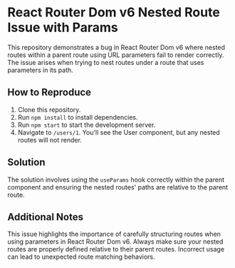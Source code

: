 # React Router Dom v6 Nested Route Issue with Params

This repository demonstrates a bug in React Router Dom v6 where nested routes within a parent route using URL parameters fail to render correctly.  The issue arises when trying to nest routes under a route that uses parameters in its path. 

## How to Reproduce

1. Clone this repository.
2. Run `npm install` to install dependencies.
3. Run `npm start` to start the development server.
4. Navigate to `/users/1`. You'll see the User component, but any nested routes will not render.

## Solution

The solution involves using the `useParams` hook correctly within the parent component and ensuring the nested routes' paths are relative to the parent route.

## Additional Notes

This issue highlights the importance of carefully structuring routes when using parameters in React Router Dom v6.  Always make sure your nested routes are properly defined relative to their parent routes.  Incorrect usage can lead to unexpected route matching behaviors. 